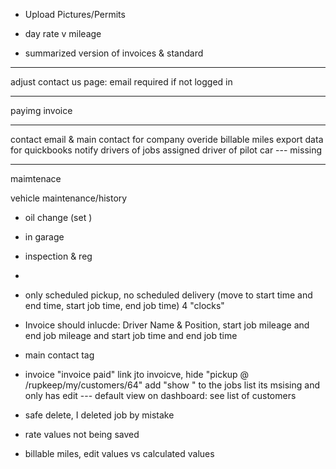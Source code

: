 - Upload Pictures/Permits

- day rate v mileage

- summarized version of invoices & standard

---------

adjust contact us page: email required if not logged in


------

payimg invoice

-----

contact email & main contact for company
overide billable miles
export data for quickbooks
notify drivers of jobs assigned
driver of pilot car --- missing 

----

maimtenace 

vehicle maintenance/history

- oil change (set )
- in garage
- inspection & reg
-

- only scheduled pickup, no scheduled delivery (move to start time and end time, start job time, end job time) 4 "clocks"
- Invoice should inlucde: Driver Name & Position, start job mileage and end job mileage and start job time and end job time
- main contact tag
- invoice "invoice paid" link jto invoicve, hide "pickup @ /rupkeep/my/customers/64" add "show " to the jobs list its msising and only has edit --- default view on dashboard: see list of customers
- safe delete, I deleted  job by mistake
- rate values not being saved
- billable miles, edit values vs calculated values





